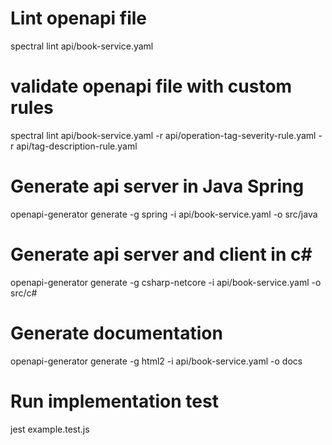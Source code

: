 
# Lint openapi file
spectral lint api/book-service.yaml


# validate openapi file with custom rules
spectral lint api/book-service.yaml -r api/operation-tag-severity-rule.yaml -r api/tag-description-rule.yaml


# Generate api server in Java Spring
openapi-generator generate -g spring -i api/book-service.yaml -o src/java


# Generate api server and client in c#
openapi-generator generate -g csharp-netcore -i api/book-service.yaml -o src/c#


# Generate documentation
openapi-generator generate -g html2 -i api/book-service.yaml -o docs

# Run implementation test
jest example.test.js


